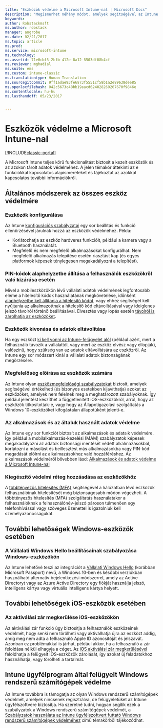 ```yaml
---
title: "Eszközök védelme a Microsoft Intune-nal | Microsoft Docs"
description: "Megismerhet néhány módot, amelyek segítségével az Intune segít megvédeni az eszközét a jogosulatlan hozzáféréstől és más fenyegetésektől."
keywords: 
author: Robstackmsft
ms.author: robstack
manager: angrobe
ms.date: 02/21/2017
ms.topic: article
ms.prod: 
ms.service: microsoft-intune
ms.technology: 
ms.assetid: 71e0cbf3-2bfb-412e-8a12-8503df08b4cf
ms.reviewer: mghadial
ms.suite: ems
ms.custom: intune-classic
ms.translationtype: Human Translation
ms.sourcegitcommit: 9ff1adae93fe6873f5551cf58b1a2e89638dee85
ms.openlocfilehash: 042c5673c48bb19aacd624028260267670f9846e
ms.contentlocale: hu-hu
ms.lasthandoff: 05/23/2017


---
```


# <a name="protect-devices-with-microsoft-intune"></a>Eszközök védelme a Microsoft Intune-nal

[!INCLUDE[classic-portal](../includes/classic-portal.md)]

A Microsoft Intune teljes körű funkcionalitást biztosít a kezelt eszközök és az azokon tárolt adatok védelméhez. A jelen témakör áttekinti az e funkciókkal kapcsolatos alapismereteket és tájékoztat az azokkal kapcsolatos további információkról.

## <a name="general-ways-to-protect-all-devices"></a>Általános módszerek az összes eszköz védelmére

### <a name="device-configuration"></a>Eszközök konfigurálása
Az Intune [konfigurációs szabályzatai](manage-settings-and-features-on-your-devices-with-microsoft-intune-policies.md) egy sor beállítás és funkció ellenőrzésével járulnak hozzá az eszközök védelméhez. Példa:
- Korlátozhatja az eszköz hardveres funkcióit, például a kamera vagy a Bluetooth használatát.
- Megfelelő és nem megfelelő alkalmazásokat konfigurálhat. Nem megfelelő alkalmazás telepítése esetén riasztást kap (és egyes platformok képesek ténylegesen megakadályozni a telepítést).

### <a name="reset-passcodes-when-users-are-locked-out-of-their-devices"></a>PIN-kódok alaphelyzetbe állítása a felhasználók eszközökről való kizárása esetén
Mivel a mobileszközökön lévő vállalati adatok védelmének legfontosabb eleme a hitelesítő kódok használatának megkövetelése, időnként [alaphelyzetbe kell állítania a hitelesítő kódot](use-remote-lock-and-passcode-reset-in-microsoft-intune.md), vagy ehhez segítséget kell nyújtania az alkalmazottnak a hitelesítő kód eltávolításával vagy ideiglenes jelszó távolról történő beállításával. Elvesztés vagy lopás esetén [távolról is zárolhatja az eszközöket](use-remote-lock-and-passcode-reset-in-microsoft-intune.md).

### <a name="retire-devices-and-remove-data"></a>Eszközök kivonása és adatok eltávolítása
Ha egy eszközt [ki kell vonni az Intune-felügyelet alól](retire-devices-from-microsoft-intune-management.md) (például azért, mert a felhasználó távozik a vállalattól, vagy mert az eszköz elvész vagy ellopják), valószínű, hogy szükség van az adatok eltávolítására az eszközről. Az Intune egy sor módszert kínál a vállalati adatok biztonságának megőrzésére.

### <a name="require-devices-to-be-compliant"></a>Megfelelőség előírása az eszközök számára
Az Intune olyan [eszközmegfelelőségi szabályzatokat](introduction-to-device-compliance-policies-in-microsoft-intune.md) biztosít, amelyek segítségével értékelheti (és bizonyos esetekben kijavíthatja) azokat az eszközöket, amelyek nem felelnek meg a meghatározott szabályoknak. Így például jelentést készíthet a függetlenített iOS-eszközökről, arról, hogy az eszközök titkosítottak-e, vagy hogy az Állapotigazolási szolgáltatás a Windows 10-eszközöket kifogástalan állapotúként jelenti-e.

### <a name="protect-apps-and-the-data-they-use"></a>Az alkalmazások és az általuk használt adatok védelme
Az Intune egy sor funkciót biztosít az alkalmazások és adataik védelmére. Így például a mobilalkalmazás-kezelési (MAM) szabályzatok képesek megakadályozni az adatok biztonsági mentését védett alkalmazásokból, korlátozni a másolást és beillesztést más alkalmazásokba vagy PIN-kód megadását előírni az alkalmazásokhoz való hozzáféréshez. Az alkalmazások védelméről bővebben lásd: [Alkalmazások és adatok védelme a Microsoft Intune-nal](protect-apps-and-data-with-microsoft-intune.md)

### <a name="add-an-additional-layer-of-protection-to-devices"></a>Kiegészítő védelmi réteg hozzáadása az eszközökhöz
A [többtényezős hitelesítés (MFA)](multi-factor-authentication-azure-active-directory.md) segítségével a hálózatban lévő eszközök felhasználóinak hitelesítését még biztonságosabb módon végezheti.  A többtényezős hitelesítés (MFA) szolgáltatás használatakor a felhasználóknak a felhasználónév-jelszó pároson túlmenően egy telefonhívással vagy szöveges üzenettel is igazolniuk kell személyazonosságukat.

## <a name="further-capabilities-for-windows-devices"></a>További lehetőségek Windows-eszközök esetében

### <a name="control-windows-hello-for-business-settings-on-windows-devices"></a>A Vállalati Windows Hello beállításainak szabályozása Windows-eszközökön
Az Intune lehetővé teszi az integrációt a [Vállalati Windows Hello](control-microsoft-passport-settings-on-devices-with-microsoft-intune.md) (korábban Microsoft Passport) nevű, a Windows 10-ben és későbbi verziókban használható alternatív bejelentkezési módszerrel, amely az Active Directoryt vagy az Azure Active Directory egy fiókját használja jelszó, intelligens kártya vagy virtuális intelligens kártya helyett.

## <a name="further-capabilities-for-ios-devices"></a>További lehetőségek iOS-eszközök esetében

### <a name="bypass-activation-lock-on-ios-devices"></a>Az aktiválási zár megkerülése iOS-eszközökön
Az aktiválási zár funkció úgy biztosítja a felhasználók eszközeinek védelmét, hogy senki nem törölheti vagy aktiválhatja újra az eszközt addig, amíg meg nem adta a felhasználó Apple ID azonosítóját és jelszavát. Azonban ez problémákkal is járhat, például akkor, ha a felhasználó a zár feloldása nélkül elhagyja a céget. Az [iOS aktiválási zár megkerülésével](help-protect-ios-devices-with-activation-lock-bypass-for-microsoft-intune.md) feloldhatja a felügyelt iOS-eszközök zárolását, így azokat új feladatokhoz használhatja, vagy törölheti a tartalmát.



## <a name="protect-windows-pcs-managed-with-the-intune-client"></a>Intune ügyfélprogram által felügyelt Windows rendszerű számítógépek védelme
Az Intune továbbra is támogatja az olyan Windows rendszerű számítógépek védelmét, amelyek nincsenek regisztrálva, de felügyeletüket az Intune ügyfélszoftvere biztosítja. Ha szeretné tudni, hogyan segítik ezek a szabályzatok a Windows rendszerű számítógépek védelmét, a [Szabályzatok használata az Intune ügyfélszoftvert futtató Windows rendszerű számítógépek védelméhez](policies-to-protect-windows-pcs-in-microsoft-intune.md) című témakörből tájékozódhat.

